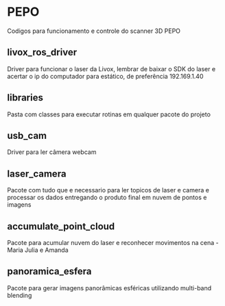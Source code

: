 # PEPO
Codigos para funcionamento e controle do scanner 3D PEPO

## livox_ros_driver
Driver para funcionar o laser da Livox, lembrar de baixar o SDK do laser e acertar o ip do computador para estático, de preferência 192.169.1.40

## libraries
Pasta com classes para executar rotinas em qualquer pacote do projeto

## usb_cam
Driver para ler câmera webcam

## laser_camera
Pacote com tudo que e necessario para ler topicos de laser e camera e processar os dados entregando o produto final em nuvem de pontos e imagens

## accumulate_point_cloud
Pacote para acumular nuvem do laser e reconhecer movimentos na cena - Maria Julia e Amanda

## panoramica_esfera
Pacote para gerar imagens panorâmicas esféricas utilizando multi-band blending
